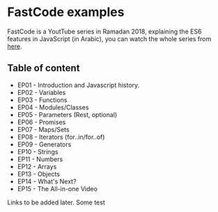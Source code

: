 # FastCode examples
FastCode is a YoutTube series in Ramadan 2018, explaining the ES6 features in JavaScript (in Arabic), you can watch the whole series from [here](https://www.youtube.com/playlist?list=PLANjs1H0YEnSVe6rsjfoQzSmVk_BMJRRt).


## Table of content
- EP01 - Introduction and Javascript history.
- EP02 - Variables
- EP03 - Functions
- EP04 - Modules/Classes
- EP05 - Parameters (Rest, optional)
- EP06 - Promises
- EP07 - Maps/Sets
- EP08 - Iterators (for..in/for..of)
- EP09 - Generators
- EP10 - Strings
- EP11 - Numbers
- EP12 - Arrays
- EP13 - Objects
- EP14 - What's Next?
- EP15 - The All-in-one Video


Links to be added later.
Some test
